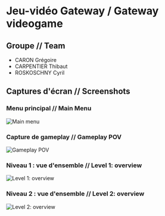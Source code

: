 # Jeu-vidéo Gateway / Gateway videogame

## Groupe // Team
* CARON Grégoire
* CARPENTIER Thibaut
* ROSKOSCHNY Cyril

## Captures d'écran // Screenshots

### Menu principal // Main Menu
![Main menu](https://github.com/CyrilRos/Gateway/blob/main/screenshots/mainmenu.JPG)

### Capture de gameplay // Gameplay POV
![Gameplay POV](https://github.com/CyrilRos/Gateway/blob/main/screenshots/gameplay.JPG)

### Niveau 1 : vue d'ensemble // Level 1: overview
![Level 1: overview](https://github.com/CyrilRos/Gateway/blob/main/screenshots/level1.JPG)

### Niveau 2 : vue d'ensemble // Level 2: overview
![Level 2: overview](https://github.com/CyrilRos/Gateway/blob/main/screenshots/level2.JPG)
